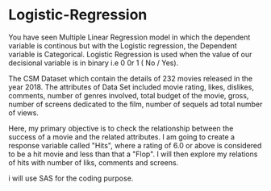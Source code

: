 # Logistic-Regression

You have seen Multiple Linear Regression model in which the dependent variable is continous but with the Logistic regression, the Dependent variable is Categorical. Logistic Regression is used when the value of our decisional variable is in binary i.e 0 0r 1 ( No / Yes).

The CSM Dataset which contain the details of 232 movies released in the year 2018. The attributes of Data Set included movie rating, likes, dislikes, comments, number of genres involved, total budget of the movie, gross, number of screens dedicated to the film, number of sequels ad total number of views. 

Here, my primary objective is to check the relationship between the success of a movie and the related attributes. I am going to create a response variable called "Hits", where a rating of 6.0 or above is considered to be a hit movie and less than that a "Flop". I will then explore my relations of hits with number of liks, comments and screens.

i will use SAS for the coding purpose.

